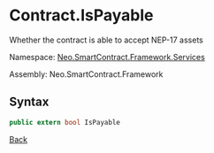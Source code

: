 # Contract.IsPayable

Whether the contract is able to accept NEP-17 assets

Namespace: [Neo.SmartContract.Framework.Services](../../services.md)

Assembly: Neo.SmartContract.Framework

## Syntax

```cs
public extern bool IsPayable
```

[Back](../Contract.md)